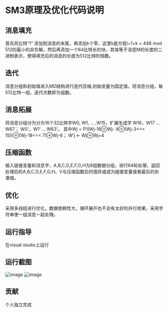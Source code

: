 #  SM3原理及优化代码说明

##  消息填充

首先将比特“1“ 添加到消息的末尾，再添加k个零，这里k是方程l+1+k = 448 mod 512的最小的非负解。然后再添加一个64比特长的块，其值等于消息M的长度的二进制表示，使得填充后的消息的长度为512比特的倍数。
##  迭代
消息分组和初始值进入MD结构进行迭代压缩,初始变量为固定值。将消息分组，每512比特一组，迭代次数即为组数。
##  消息拓展
将消息分组分为分为16个32比特字W0, W1, … ,W15，扩展生成字 W16，W17 ... W67； W0'，W1‘ ... W63'。
其中Wj = P1(Wj-16⊕Wj- 9⊕(Wj-3<<< 15))⊕(Wj-18<<< 7)⊕Wj-6；
W’j ← Wj⊕Wj+4
##  压缩函数
输入链接变量和消息字，A,B,C,D,E,F,G,H为8组数据分组，进行64轮处理，返回处理后的A,B,C,D,E,F,G,H。V与压缩函数后的值异或成为链接变量或者最后的杂凑值。
##  优化
采用多线程进行优化，数据依赖性大，循环展开也不会有太好的并行效果。采用字符串使一组消息一起处理。
## 运行指导
在visual studio上运行
## 运行截图
![image](https://user-images.githubusercontent.com/105595347/182003148-cb867f78-54f3-42c6-9e25-c53c63316abe.png)
![image](https://user-images.githubusercontent.com/105595347/182003168-02fdd4b8-735a-4608-9593-ab8a8469b83d.png)

## 贡献
个人独立完成
